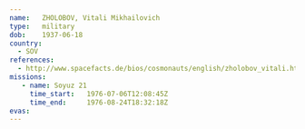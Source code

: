 ```yaml
---
name:	ZHOLOBOV, Vitali Mikhailovich 
type:	military
dob:	1937-06-18
country:
  - SOV
references:
  - http://www.spacefacts.de/bios/cosmonauts/english/zholobov_vitali.htm
missions:
   - name: Soyuz 21
     time_start:   1976-07-06T12:08:45Z
     time_end:     1976-08-24T18:32:18Z
evas:
---
```

